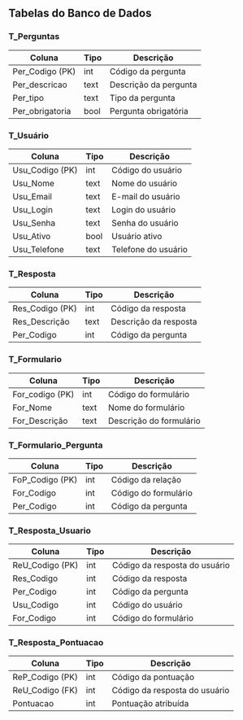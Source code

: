 ## Tabelas do Banco de Dados

### T_Perguntas
| Coluna         | Tipo | Descrição             |
|----------------|------|-----------------------|
| Per_Codigo (PK)| int  | Código da pergunta    |
| Per_descricao  | text | Descrição da pergunta |
| Per_tipo       | text | Tipo da pergunta      |
| Per_obrigatoria| bool | Pergunta obrigatória  |

### T_Usuário
| Coluna        | Tipo    | Descrição         |
|---------------|---------|-------------------|
| Usu_Codigo (PK)| int    | Código do usuário |
| Usu_Nome      | text    | Nome do usuário   |
| Usu_Email     | text    | E-mail do usuário |
| Usu_Login     | text    | Login do usuário  |
| Usu_Senha     | text    | Senha do usuário  |
| Usu_Ativo     | bool    | Usuário ativo     |
| Usu_Telefone  | text    | Telefone do usuário|

### T_Resposta
| Coluna        | Tipo    | Descrição             |
|---------------|---------|-----------------------|
| Res_Codigo (PK)| int    | Código da resposta    |
| Res_Descrição | text    | Descrição da resposta |
| Per_Codigo    | int     | Código da pergunta    |

### T_Formulario
| Coluna        | Tipo | Descrição                |
|---------------|------|--------------------------|
| For_codigo (PK)| int  | Código do formulário     |
| For_Nome      | text | Nome do formulário       |
| For_Descrição | text | Descrição do formulário  |

### T_Formulario_Pergunta
| Coluna        | Tipo | Descrição                |
|---------------|------|--------------------------|
| FoP_Codigo (PK)| int  | Código da relação        |
| For_Codigo    | int  | Código do formulário     |
| Per_Codigo    | int  | Código da pergunta       |

### T_Resposta_Usuario
| Coluna        | Tipo | Descrição                  |
|---------------|------|----------------------------|
| ReU_Codigo (PK)| int  | Código da resposta do usuário |
| Res_Codigo    | int  | Código da resposta         |
| Per_Codigo    | int  | Código da pergunta         |
| Usu_Codigo    | int  | Código do usuário          |
| For_Codigo    | int  | Código do formulário       |

### T_Resposta_Pontuacao
| Coluna           | Tipo | Descrição                  |
|------------------|------|----------------------------|
| ReP_Codigo (PK)  | int  | Código da pontuação        |
| ReU_Codigo (FK)  | int  | Código da resposta do usuário |
| Pontuacao        | int  | Pontuação atribuída        |


